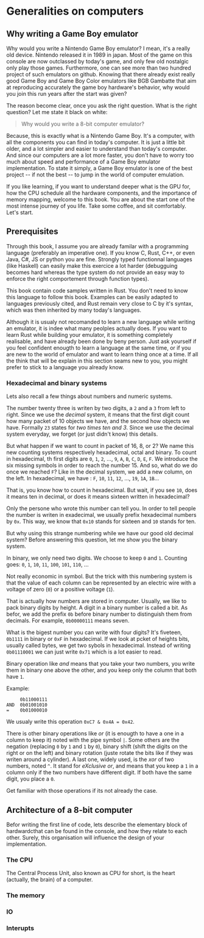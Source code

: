 Generalities on computers
=========================

Why writing a Game Boy emulator
-------------------------------

Why would you write a Nintendo Game Boy emulator?
I mean, it's a really old device.
Nintendo released it in 1989 in japan.
Most of the game on this console are
now outclassed by today's game, and only few old nostalgic only play those games.
Furthermore, one can see more than two hundred project of such emulators
on github.
Knowing that there already exist really good Game Boy and
Game Boy Color emulators like BGB Gambatte that aim at
reproducing accurately the game boy hardware's behavior, why would you
join this run years after the start was given?

The reason become clear, once you ask the right question.
What is the right question?
Let me state it black on white:

>  Why would you write a 8-bit computer emulator?

Because, this is exactly what is a Nintendo Game Boy.
It's a computer, with all the components you can find in today's computer.
It is just a little bit older, and a lot simpler and easier to
understand than today's computer.
And since our computers are a lot more faster,
you don't have to worry too much about speed and performance
of a Game Boy emulator implementation.
To state it simply, a Game Boy emulator is one of the best project
-- if not the best -- to jump
in the world of computer emulation.

If you like learning, if you want to understand deeper what is the GPU for,
how the CPU schedule all the hardware components, and the importance of memory
mapping, welcome to this book.
You are about the start one of the most intense journey of you life.
Take some coffee, and sit comfortably. Let's start.

Prerequisites
-------------

Through this book, I assume you are already familar with
a programming language (preferably an imperative one).
If you know C, Rust, C++, or even Java, C#, JS or python you are fine.
Strongly typed functionnal languages (like Haskell) can easily make this
exercice a lot harder (debugguing becomes hard
whereas the type system do not provide an easy way to enforce the
right comportement through function types).

This book contain code samples written in Rust.
You don't need to know this language to follow this book.
Examples can be easily adapted to languages previously cited, and Rust remain
very close to C by it's syntax, which was then inherited by many today's languages.

Although it is usualy not recomanded to learn a new language while writing an
emulator, it is indee what many peolples actually does.
If you want to learn Rust while building your emulator,
it is something completely realisable, and have already been done by
beny person.
Just ask yourself if you feel confident enougth to
learn a language at the same time, or if you
are new to the world of emulator and want to learn thing once at
a time.
If all the think that will be explain in this section seams new to you,
you might prefer to stick to a language you already know.

### Hexadecimal and binary systems
Lets also recall a few things about numbers and
numeric systems.

The number twenty three is writen by two
digits, a `2` and a `3` from left to right.
Since we use the _decimal_ system, it means
that the first digit count how many packet of 10 objects we have,
and the second how objects we have.
Formally `23` states for _two times ten and 3_.
Since we use the decimal system everyday, we forget (or just didn't know)
this details.

But what happen if we want to count in packet of 16, 8, or 2?
We name this new counting systems respectively hexadecimal, octal and
binary.
To count in hexadecimal, th first digits are
`0`, `1`, `2`, ..., `9`, `A`, `B`, `C`, `D`, `E`, `F`.
We introduce the six missing symbols in order to reach the number 15.
And so, what do we do once we reached `F`?
Like in the decimal system, we add a new column, on the left.
In hexadecimal, we have :
`F`, `10`, `11`, `12`, ..., `19`, `1A`, `1B`...

That is, you know how to count in hexadecimal.
But wait, if you see `10`, does it means ten in decimal,
or does it means sixteen written in hexadecimal?

Only the persone who wrote this number can tell you.
In order to tell people the number is writen in exadecimal,
we usually prefix hexadecimal numbers by `0x`.
This way, we know that `0x10` stands for sixteen
and `10` stands for ten.

But why using this strange numbering while we have
our good old decimal system?
Before answering this question, let me
show you the binary system.

In binary, we only need two digits. We choose to keep `0` and `1`.
Counting goes:
`0`, `1`, `10`, `11`, `100`, `101`, `110`, ...

Not really economic in symbol.
But the trick with this numbering system is that
the value of each column can be represented by an
electric wire with a voltage of zero (`0`) or
a positive voltage (`1`).

That is actually how numbers are stored in computer.
Usually, we like to pack binary digits by height.
A digit in a binary number is called a bit.
As befor, we add the prefix `0b` before binary number
to distinguish them from decimals.
For example, `0b00000111` means seven.

What is the bigest number you can write with four
digits? It's fiveteen, `0b1111` in binary or
`0xF` in hexadecimal.
If we look at pcket of heights bits, usually
called bytes, we get two sybols in hexadecimal.
Instead of writing `0b01110001` we can just write
`0x71` which is a lot easier to read.

Binary operation like _and_ means that you take
your two numbers, you write them in binary
one above the other, and
you keep only the column that both have `1`.

Example:
```
     0b11000111
AND  0b01001010
=    0b01000010
```

We usualy write this operation `0xC7 & 0x4A = 0x42`.

There is other binary operations like _or_ (it is enougth to have a one in
a column to keep it) noted with the pipe symbol `|`.
Some others are the negation (replacing `0` by `1` and `1` by `0`),
binary shift (shift the digits on the right or on the left)
and binary rotation (juste rotate the bits like if they was
writen around a cylinder).
A last one, widely used, is the _xor_ of two numbers, noted `^`.
It stand for _eXclusive or_, and means that you keep a `1`
in a column only if the two numbers have different digit.
If both have the same digit, you place a `0`.

Get familiar with those operations if its not already the case.

Architecture of a 8-bit computer
--------------------------------

Befor writing the first line of code, lets describe
the elementary block of hardwardcthat can be found
in the console, and how they relate to each other.
Surely, this organisation will influence the design
of your implementation.

### The CPU
The Central Process Unit, also known as
CPU for short, is the heart (actually, the brain) of
a computer.


### The memory
### IO
### Interupts

